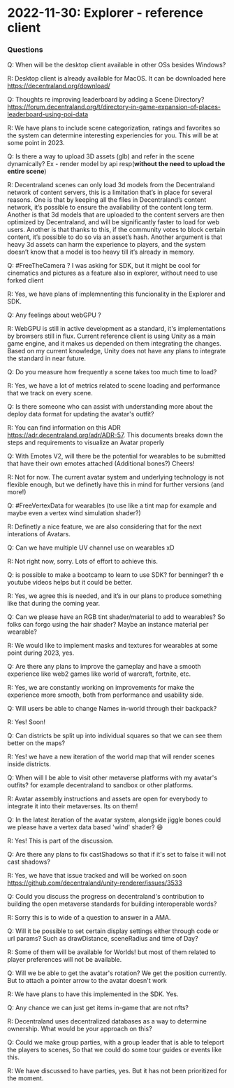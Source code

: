 # 2022-11-30: Explorer - reference client


### Questions

Q: When will be the desktop client available in other OSs besides Windows?

R: Desktop client is already available for MacOS. It can be downloaded here https://decentraland.org/download/


Q: Thoughts re improving leaderboard by adding a Scene Directory? https://forum.decentraland.org/t/directory-in-game-expansion-of-places-leaderboard-using-poi-data

R: We have plans to include scene categorization, ratings and favorites so the system can determine interesting experiencies for you. This will be at some point in 2023.


Q: Is there a way to upload 3D assets (glb) and refer in the scene dynamically? Ex - render model by api resp(<b>without the need to upload the entire scene</b>)

R: Decentraland scenes can only load 3d models from the Decentraland network of content servers, this is a limitation that’s in place for several reasons.  One is that by keeping all the files in Decentraland’s content network, it’s possible to ensure the availability of the content long term. Another is that 3d models that are uploaded to the content servers are then optimized by Decentraland, and will be significantly faster to load for web users. Another is that thanks to this, if the community votes to block certain content, it’s possible to do so via an asset’s hash. Another argument is that heavy 3d assets can harm the experience to players, and the system doesn’t know that a model is too heavy till it’s already in memory.


Q: #FreeTheCamera ? I was asking for SDK, but it might be cool for cinematics and pictures as a feature also in explorer, without need to use  forked client

R: Yes, we have plans of implemnenting this funcionality in the Explorer and SDK.


Q: Any feelings about webGPU ?

R: WebGPU is still in active development as a standard, it's implementations by browsers still in flux. 
Current reference client is using Unity as a main game engine, and it makes us depended on them integrating the changes. 
Based on my current knowledge, Unity does not have any plans to integrate the standard in near future.


Q: Do you measure how frequently a scene takes too much time to load?

R: Yes, we have a lot of metrics related to scene loading and performance that we track on every scene.


Q: Is there someone who can assist with understanding more about the deploy data format for updating the avatar's outfit?

R: You can find information on this ADR https://adr.decentraland.org/adr/ADR-57. This documents breaks down the steps and requirements to visualize an Avatar properly


Q: With Emotes V2, will there be the potential for wearables to be submitted that have their own emotes attached (Additional bones?) Cheers!

R: Not for now. The current avatar system and underlying technology is not flexible enough, but we definetly have this in mind for further versions (and more!)


Q: #FreeVertexData for wearables (to use like a tint map for example and maybe even a vertex wind simulation shader?)

R: Definetly a nice feature, we are also considering that for the next interations of Avatars.

Q: Can we have multiple UV channel use on wearables xD

R: Not right now, sorry. Lots of effort to achieve this.

Q: is possible to make a bootcamp to learn to use SDK? for benninger? th e youtube videos helps but it could be better.

R: Yes, we agree this is needed, and it’s in our plans to produce something like that during the coming year.

Q: Can we please have an RGB tint shader/material to add to wearables? So folks can forgo using the hair shader? Maybe an instance material per wearable?

R: We would like to implement masks and textures for wearables at some point during 2023, yes. 

Q: Are there any plans to improve the gameplay and have a smooth experience like web2 games like world of warcraft, fortnite, etc.

R: Yes, we are constantly working on improvements for make the experience more smooth, both from performance and usability side.

Q: Will users be able to change Names in-world through their backpack?

R: Yes! Soon!

Q: Can districts be split up into individual squares so that we can see them better on the maps?

R: Yes! we have a new iteration of the world map that will render scenes inside districts.

Q: When will I be able to visit other metaverse platforms with my avatar's outfits? for example decentraland to sandbox or other platforms.

R: Avatar assembly instructions and assets are open for everybody to integrate it into their metaverses. Its on them!

Q: In the latest iteration of the avatar system, alongside jiggle bones could we please have a vertex data based 'wind' shader? 😄

R: Yes! This is part of the discussion.

Q: Are there any plans to fix castShadows so that if it's set to false it will not cast shadows?

R: Yes, we have that issue tracked and will be worked on soon https://github.com/decentraland/unity-renderer/issues/3533 

Q: Could you discuss the progress on decentraland's contribution to building the open metaverse standards for building interoperable words?

R: Sorry this is to wide of a question to answer in a AMA. 

Q: Will it be possible to set certain display settings either through code or url params? Such as drawDistance, sceneRadius and time of Day?

R: Some of them will be available for Worlds! but most of them related to player preferences will not be available.

Q: Will we be able to get the avatar's rotation? We get the position currently. But to attach a pointer arrow to the avatar doesn't work

R: We have plans to have this implemented in the SDK. Yes.

Q: Any chance we can just get items in-game that are not nfts?

R: Decentraland uses decentralized databases as a way to determine ownership. What would be your approach on this?

Q: Could we make group parties, with a group leader that is able to teleport the players to scenes, So that we could do some tour guides or events like this.

R: We have discussed to have parties, yes. But it has not been prioritized for the moment. 
